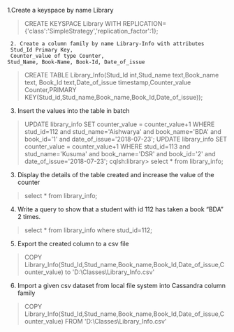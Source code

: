 1.Create  a keyspace by name Library

>CREATE KEYSPACE Library WITH REPLICATION={'class':'SimpleStrategy','replication_factor':1};

     2. Create a column family by name Library-Info with attributes 
     Stud_Id Primary Key,
     Counter_value of type Counter,
    Stud_Name, Book-Name, Book-Id, Date_of_issue

>CREATE TABLE Library_Info(Stud_Id int,Stud_name text,Book_name text, Book_Id text,Date_of_issue timestamp,Counter_value Counter,PRIMARY KEY(Stud_id,Stud_name,Book_name,Book_Id,Date_of_issue));

3. Insert the values into the table in batch

>UPDATE library_info SET counter_value = counter_value+1 WHERE stud_id=112 and stud_name='Aishwarya' and book_name='BDA' and book_id='1' and date_of_issue='2018-07-23';
 UPDATE library_info SET counter_value = counter_value+1 WHERE stud_id=113 and stud_name='Kusuma' and book_name='DSR' and book_id='2' and date_of_issue='2018-07-23';
cqlsh:library> select * from library_info;

3.  Display the details of the table created and increase the value of the counter 

>select * from library_info;

4. Write a query to show that a student with id 112 has taken a book “BDA” 2 times.

>select * from library_info where stud_id=112;

5. Export the created column to a csv file

>COPY Library_Info(Stud_Id,Stud_name,Book_name,Book_Id,Date_of_issue,Counter_value) to 'D:\Classes\Library_Info.csv'

6. Import a given csv dataset from local file system into Cassandra column family

> COPY Library_Info(Stud_Id,Stud_name,Book_name,Book_Id,Date_of_issue,Counter_value) FROM 'D:\Classes\Library_Info.csv'
